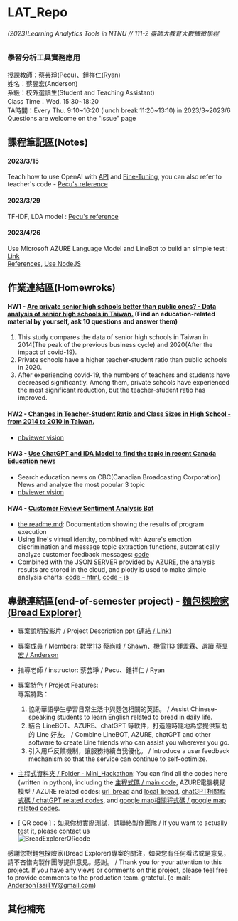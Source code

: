 # LAT_Repo  
###### (2023)Learning Analytics Tools in NTNU // 111-2 臺師大教育大數據微學程 
### 學習分析工具實務應用  
授課教師：蔡芸琤(Pecu)、鍾祥仁(Ryan)   
姓名：蔡昱宏(Anderson)  
系級：校外選讀生(Student and Teaching Assistant)  
Class Time：Wed. 15:30\~18:20  
TA時間：Every Thu. 9:10\~16:20 (lunch break 11:20\~13:10) in 2023/3\~2023/6  
Questions are welcome on the "issue" page 

## 課程筆記區(Notes)
#### 2023/3/15
Teach how to use OpenAI with [API](https://platform.openai.com/docs/guides/chat/introduction) and [Fine-Tuning](https://platform.openai.com/docs/guides/fine-tuning), you can also refer to teacher's code - [Pecu's reference](https://github.com/pecu/peculab/tree/main/ChatGPT)
#### 2023/3/29
TF-IDF, LDA model : [Pecu's reference](https://github.com/pecu/LAT/blob/main/HW3/TextMining.ipynb)
#### 2023/4/26
Use Microsoft AZURE Language Model and LineBot to build an simple test : [Link](https://github.com/AndersonTsaiTW/LAT_Repo/tree/main/Notes/AZURE%20Language%20model)  
[References](https://mobiledev.tw/language-service-hotel-review-bot/), [Use NodeJS](https://nodejs.org/zh-tw)


## 作業連結區(Homewroks)
#### HW1 - [Are private senior high schools better than public ones? - Data analysis of senior high schools in Taiwan.](https://github.com/AndersonTsaiTW/LAT_Repo/blob/main/HW1/HW1_HighSchool_Analysis.ipynb)  (Find an education-related material by yourself, ask 10 questions and answer them)
1. This study compares the data of senior high schools in Taiwan in 2014(The peak of the previous business cycle) and 2020(After the impact of covid-19).
2. Private schools have a higher teacher-student ratio than public schools in 2020.
3. After experiencing covid-19, the numbers of teachers and students have decreased significantly. Among them, private schools have experienced the most significant reduction, but the teacher-student ratio has improved.

#### HW2 - [Changes in Teacher-Student Ratio and Class Sizes in High School - from 2014 to 2010 in Taiwan.](https://github.com/AndersonTsaiTW/LAT_Repo/blob/main/HW2/HW2_HighSchool_Graph.ipynb)
* [nbviewer vision](https://nbviewer.org/github/AndersonTsaiTW/LAT_Repo/blob/main/HW2/HW2_HighSchool_Graph.ipynb)

#### HW3 - [Use ChatGPT and IDA Model to find the topic in recent Canada Education news](https://github.com/AndersonTsaiTW/LAT_Repo/blob/main/HW3/HW3_IDA_ChatGPT.ipynb)
* Search education news on CBC(Canadian Broadcasting Corporation) News and analyze the most popular 3 topic
* [nbviewer vision](https://nbviewer.org/github/AndersonTsaiTW/LAT_Repo/blob/main/HW3/HW3_IDA_ChatGPT.ipynb)
  
#### HW4 - [Customer Review Sentiment Analysis Bot](https://github.com/AndersonTsaiTW/LAT_Repo/tree/main/Notes/AZURE%20Language%20model)
* [the readme.md](https://github.com/AndersonTsaiTW/LAT_Repo/blob/main/Notes/AZURE%20Language%20model/readme.md): Documentation showing the results of program execution 
* Using line's virtual identity, combined with Azure's emotion discrimination and message topic extraction functions, automatically analyze customer feedback messages: [code](https://github.com/AndersonTsaiTW/LAT_Repo/blob/main/Notes/AZURE%20Language%20model/index.js)
* Combined with the JSON SERVER provided by AZURE, the analysis results are stored in the cloud, and plotly is used to make simple analysis charts: [code - html](https://github.com/AndersonTsaiTW/LAT_Repo/blob/main/Notes/AZURE%20Language%20model/index.html), [code - js](https://github.com/AndersonTsaiTW/LAT_Repo/blob/main/Notes/AZURE%20Language%20model/main.js)

## 專題連結區(end-of-semester project) - [麵包探險家(Bread Explorer)](https://github.com/AndersonTsaiTW/LAT_Repo/tree/main/Mini_Hackathon)
* 專案說明投影片 / Project Description ppt [(連結 / Link)](https://drive.google.com/drive/folders/1O0YNpWWHMssmgJTJc4bRilS4C7HKuTLE)
* 專案成員 / Members: [數學113 蔡尚峰 / Shawn](https://github.com/Shawn0604)、[機電113 鍾孟霖](https://github.com/mlchung1231)、[選讀 蔡昱宏 / Anderson](https://github.com/AndersonTsaiTW)
* 指導老師 / instructor: 蔡芸琤 / Pecu、鍾祥仁 / Ryan
* 專案特色 / Project Features:  
專案特點：
  1. 協助華語學生學習日常生活中與麵包相關的英語。 / Assist Chinese-speaking students to learn English related to bread in daily life.
  2. 結合 LineBOT、AZURE、chatGPT 等軟件，打造隨時隨地為您提供幫助的 Line 好友。 / Combine LineBOT, AZURE, chatGPT and other software to create Line friends who can assist you wherever you go.
  3. 引入用戶反饋機制，讓服務持續自我優化。 / Introduce a user feedback mechanism so that the service can continue to self-optimize.
* [主程式資料夾 / Folder - Mini_Hackathon](https://github.com/AndersonTsaiTW/LAT_Repo/tree/main/Mini_Hackathon): You can find all the codes here (written in python), including the [主程式碼 / main code](https://github.com/AndersonTsaiTW/LAT_Repo/blob/main/Mini_Hackathon/Bread_Explorer.py), AZURE電腦視覺模型 / AZURE related codes: [url_bread](https://github.com/AndersonTsaiTW/LAT_Repo/blob/main/Mini_Hackathon/url_bread.py) and [local_bread](https://github.com/AndersonTsaiTW/LAT_Repo/blob/main/Mini_Hackathon/local_bread.py), [chatGPT相關程式碼 / chatGPT related codes](https://github.com/AndersonTsaiTW/LAT_Repo/blob/main/Mini_Hackathon/chatgptENG_cal.py), and [google map相關程式碼 / google map related codes](https://github.com/AndersonTsaiTW/LAT_Repo/blob/main/Mini_Hackathon/nearby_bakeries.py). 

* [ QR code ]：如果你想實際測試，請聯絡製作團隊 / If you want to actually test it, please contact us  
![BreadExplorerQRcode](https://github.com/AndersonTsaiTW/LAT_Repo/assets/113076298/7355e154-e0fc-40c3-a6b6-1cc938665c14)

感謝您對麵包探險家(Bread Explorer)專案的關注，如果您有任何看法或是意見，請不吝惜向製作團隊提供意見。感謝。 / Thank you for your attention to this project. If you have any views or comments on this project, please feel free to provide comments to the production team. grateful. (e-mail: AndersonTsaiTW@gmail.com)

## 其他補充
